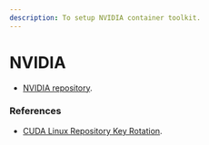 ```yaml
---
description: To setup NVIDIA container toolkit.
---
```


# NVIDIA

* [NVIDIA repository](https://developer.download.nvidia.com/compute/cuda/repos/debian12/x86_64/).

### References

* [CUDA Linux Repository Key Rotation](https://forums.developer.nvidia.com/t/notice-cuda-linux-repository-key-rotation/212771).

